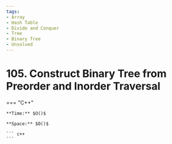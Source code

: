 ```yaml
---
tags:
- Array
- Hash Table
- Divide and Conquer
- Tree
- Binary Tree
- Unsolved
---
```



# 105. Construct Binary Tree from Preorder and Inorder Traversal

=== "C++"

    **Time:** $O()$

    **Space:** $O()$

    ``` c++
    ```